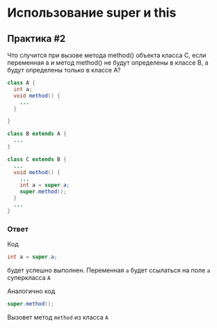# Использование super и this

## Практика #2

Что случится при вызове метода method() объекта класса C, если переменная a и метод method() не будут определены в классе B, а будут определены только в классе A?

```java
class A {
  int a;
  void method() {
    ...
  }

}

class B extends A {
  ...
}

class C extends B {
  ...
  void method() {
    ...
    int a = super.a;
    super.method();
  }
  ...
}
```

### Ответ

Код

```java
int a = super.a;
```

будет успешно выполнен. Переменная `a` будет ссылаться на поле `a` суперкласса `A`

Аналогично код

```java
super.method();
```

Вызовет метод `method` из класса `A` 